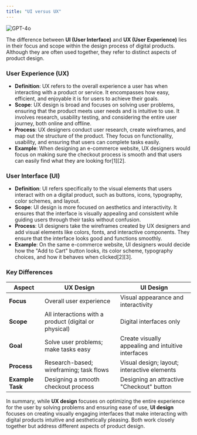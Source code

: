 ```yaml
---
title: "UI versus UX"
---
```

![GPT-4o](https://img.shields.io/badge/GPT--4o-3333FF?style=for-the-badge&logo=openai&logoColor=white)



The difference between **UI (User Interface)** and **UX (User Experience)** lies in their focus and scope within the design process of digital products. Although they are often used together, they refer to distinct aspects of product design.

### User Experience (UX)

- **Definition**: UX refers to the overall experience a user has when interacting with a product or service. It encompasses how easy, efficient, and enjoyable it is for users to achieve their goals.
- **Scope**: UX design is broad and focuses on solving user problems, ensuring that the product meets user needs and is intuitive to use. It involves research, usability testing, and considering the entire user journey, both online and offline.
- **Process**: UX designers conduct user research, create wireframes, and map out the structure of the product. They focus on functionality, usability, and ensuring that users can complete tasks easily.
- **Example**: When designing an e-commerce website, UX designers would focus on making sure the checkout process is smooth and that users can easily find what they are looking for\[1]\[2].

### User Interface (UI)

- **Definition**: UI refers specifically to the visual elements that users interact with on a digital product, such as buttons, icons, typography, color schemes, and layout.
- **Scope**: UI design is more focused on aesthetics and interactivity. It ensures that the interface is visually appealing and consistent while guiding users through their tasks without confusion.
- **Process**: UI designers take the wireframes created by UX designers and add visual elements like colors, fonts, and interactive components. They ensure that the interface looks good and functions smoothly.
- **Example**: On the same e-commerce website, UI designers would decide how the "Add to Cart" button looks, its color scheme, typography choices, and how it behaves when clicked\[2]\[3].

### Key Differences

| Aspect           | UX Design                                             | UI Design                                          |
| ---------------- | ----------------------------------------------------- | -------------------------------------------------- |
| **Focus**        | Overall user experience                               | Visual appearance and interactivity                |
| **Scope**        | All interactions with a product (digital or physical) | Digital interfaces only                            |
| **Goal**         | Solve user problems; make tasks easy                  | Create visually appealing and intuitive interfaces |
| **Process**      | Research-based; wireframing; task flows               | Visual design; layout; interactive elements        |
| **Example Task** | Designing a smooth checkout process                   | Designing an attractive "Checkout" button          |

In summary, while **UX design** focuses on optimizing the entire experience for the user by solving problems and ensuring ease of use, **UI design** focuses on creating visually engaging interfaces that make interacting with digital products intuitive and aesthetically pleasing. Both work closely together but address different aspects of product design.

